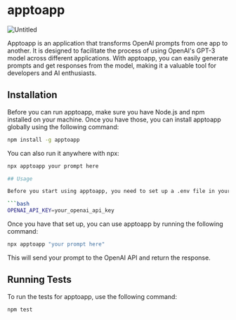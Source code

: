 # apptoapp

![Untitled](https://github.com/AnEntrypoint/app2app/assets/657315/5b60373e-b6cd-46b8-b43f-589c46cfb4ec)

Apptoapp is an application that transforms OpenAI prompts from one app to another. It is designed to facilitate the process of using OpenAI's GPT-3 model across different applications. With apptoapp, you can easily generate prompts and get responses from the model, making it a valuable tool for developers and AI enthusiasts.

## Installation

Before you can run apptoapp, make sure you have Node.js and npm installed on your machine. Once you have those, you can install apptoapp globally using the following command:

```bash
npm install -g apptoapp
```

You can also run it anywhere with npx:

````bash
npx apptoapp your prompt here

## Usage

Before you start using apptoapp, you need to set up a .env file in your project root with your OpenAI API key:

```bash
OPENAI_API_KEY=your_openai_api_key
````

Once you have that set up, you can use apptoapp by running the following command:

```bash
npx apptoapp "your prompt here"
```

This will send your prompt to the OpenAI API and return the response.

## Running Tests

To run the tests for apptoapp, use the following command:

```bash
npm test
```
